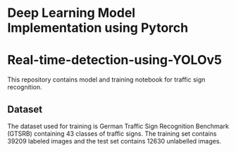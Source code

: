 # Deep Learning Model Implementation using Pytorch




# Real-time-detection-using-YOLOv5

This repository contains model and training notebook for traffic sign recognition. 

## Dataset 

The dataset used for training is German Traffic Sign Recognition Benchmark (GTSRB) containing 43 classes of traffic signs. The training set contains 39209 labeled images and the test set contains 12630 unlabelled images.
